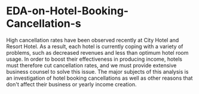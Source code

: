 # EDA-on-Hotel-Booking-Cancellation-s
High cancellation rates have been observed recently at City Hotel and Resort Hotel. As a result, each hotel is currently coping with a variety of problems, such as decreased revenues and less than optimum hotel room usage. In order to boost their effectiveness in producing income, hotels must therefore cut cancellation rates, and we must provide extensive business counsel to solve this issue. The major subjects of this analysis is an investigation of hotel booking cancellations as well as other reasons that don't affect their business or yearly income creation.

